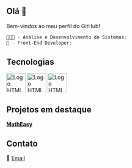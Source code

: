 ## Olá 👋
Bem-vindos ao meu perfil do GitHub!

```javascript
👨🏻‍💻 - Análise e Desenvolvimento de Sistemas;
🎨 - Front-End Developer;

```

## Tecnologias
<img height="50" src="https://cdn-icons-png.freepik.com/512/1216/1216733.png" alt="Logo HTML" style="max-width: 100%;"> <img height="50" src="https://cdn-icons-png.flaticon.com/512/732/732190.png" alt="Logo HTML" style="max-width: 100%;"> <img height="50" src="https://upload.wikimedia.org/wikipedia/commons/6/6a/JavaScript-logo.png" alt="Logo HTML" style="max-width: 100%;">


## Projetos em destaque
**[MathEasy](https://feoliveira7.github.io/MathEasy/)**

## Contato
📧 [Email](mailto:oliveirafee77@gmail.com)
